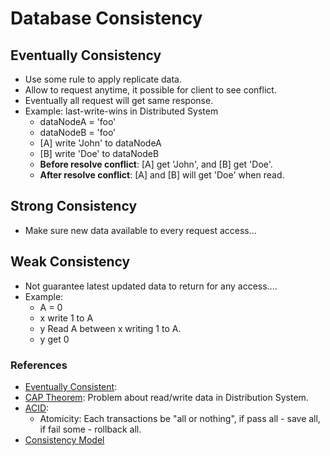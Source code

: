 # Database Consistency

## Eventually Consistency
* Use some rule to apply replicate data.
* Allow to request anytime, it possible for client to see conflict.
* Eventually all request will get same response.
* Example: last-write-wins in Distributed System
  * dataNodeA = 'foo'
  * dataNodeB = 'foo'
  * [A] write 'John' to dataNodeA
  * [B] write 'Doe' to dataNodeB
  * **Before resolve conflict**: [A] get 'John', and [B] get 'Doe'.
  * **After resolve conflict**: [A] and [B] will get 'Doe' when read.

## Strong Consistency
* Make sure new data available to every request access...

## Weak Consistency
* Not guarantee latest updated data to return for any access....
* Example:
  * A = 0
  * x write 1 to A
  * y Read A between x writing 1 to A.
  * y get 0

### References
* [Eventually Consistent](http://www.allthingsdistributed.com/2008/12/eventually_consistent.html): 
* [CAP Theorem](https://en.wikipedia.org/wiki/CAP_theorem): Problem about read/write data in Distribution System.
* [ACID](https://en.wikipedia.org/wiki/ACID):
  * Atomicity: Each transactions be "all or nothing", if pass all - save all, if fail some - rollback all.
* [Consistency Model](https://en.wikipedia.org/wiki/Consistency_model#Example)